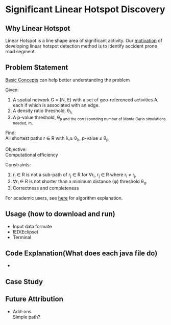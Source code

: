 # Significant Linear Hotspot Discovery
## Why Linear Hotspot
Linear Hotspot is a line shape area of significant activity. Our [motivation](https://github.com/SpatialUMN/LinearHotspot-Java/wiki/Motivation-of-Developing-Linear-Hotspot-Detection-Method) of developing linear hotspot detection method is to identify accident prone road segment.

## Problem Statement
[Basic Concepts](https://github.com/SpatialUMN/LinearHotspot-Java/wiki/Basic-Concepts) can help better understanding the problem

Given:
1) A spatial network G = (N, E) with a set of geo-referenced activities A, each if which is associated with an edge.
2) A density ratio threshold,  θ<sub>λ
3) A p-value threshold, θ<sub>p and the corresponding number of Monte Carlo simulations needed, m,

Find:    
All shortest paths r ∈ R with λ<sub>r</sub>≥ θ<sub>λ</sub>, p-value ≤  θ<sub>p

Objective:  
Computational efficiency

Constraints:
1) r<sub>i</sub> ∈ R is not a sub-path of r<sub>j</sub> ∈ R for ∀r<sub>i</sub>, r<sub>j</sub> ∈ R
where r<sub>i</sub> ≠ r<sub>j</sub>,
2) ∀r<sub>i</sub>  ∈ R is not shorter than a minimum distance (φ)
threshold θ<sub>φ</sub>
3) Correctness and completeness    

For academic users, see [here](https://github.com/SpatialUMN/LinearHotspot-Java/wiki/Algorithm-Explanation) for algorithm explanation.
## Usage (how to download and run)
* Input data formate
* IED(Eclipse)
* Terminal

## Code Explanation(What does each java file do)
* 

## Case Study

## Future Attribution
* Add-ons  
Simple path?
